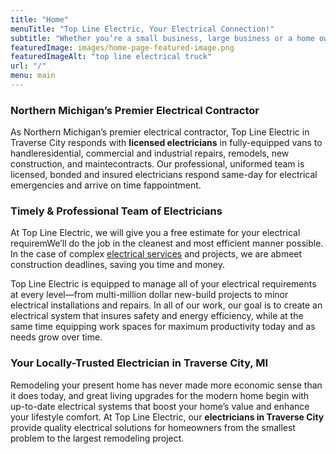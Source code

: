 ```yaml
---
title: "Home"
menuTitle: "Top Line Electric, Your Electrical Connection!"
subtitle: "Whether you’re a small business, large business or a home owner, we can offer you a professional electrical service experience suited to your individual needs."
featuredImage: images/home-page-featured-image.png
featuredImageAlt: "top line electrical truck"
url: "/"
menu: main
---
```

       
<!-- # Top Line Electric, Your Electrical Connection!
  
## Whether you’re a small business, large business or a home owner, we can offer you a professional electrical service experience suited to your individual needs. -->

### Northern Michigan’s Premier Electrical Contractor
          
          
As Northern Michigan’s premier electrical contractor, Top Line Electric in Traverse City responds with **licensed electricians** in fully-equipped vans to handleresidential, commercial and industrial repairs, remodels, new construction, and maintecontracts. Our professional, uniformed team is licensed, bonded and insured electricians respond same-day for electrical emergencies and arrive on time fappointment.
          
### Timely & Professional Team of Electricians
          
          
At Top Line Electric, we will give you a free estimate for your electrical requiremWe’ll do the job in the cleanest and most efficient manner possible. In the case of complex <a title="Electrical Services" href="https://toplineelectrelectrical-services-traverse-city/">electrical services</a> and projects, we are abmeet construction deadlines, saving you time and money.
          
          
          
Top Line Electric is equipped to manage all of your electrical requirements at every level—from multi-million dollar new-build projects to minor electrical installations and repairs. In all of our work, our goal is to create an electrical system that insures safety and energy efficiency, while at the same time equipping work spaces for maximum productivity today and as needs grow over time.
          
          
          
### Your Locally-Trusted Electrician in Traverse City, MI
        
          
          
Remodeling your present home has never made more economic sense than it does today, and great living upgrades for the modern home begin with up-to-date electrical systems that boost your home’s value and enhance your lifestyle comfort. At Top Line Electric, our **electricians in Traverse City** provide quality electrical solutions for homeowners from the smallest problem to the largest remodeling project.
        